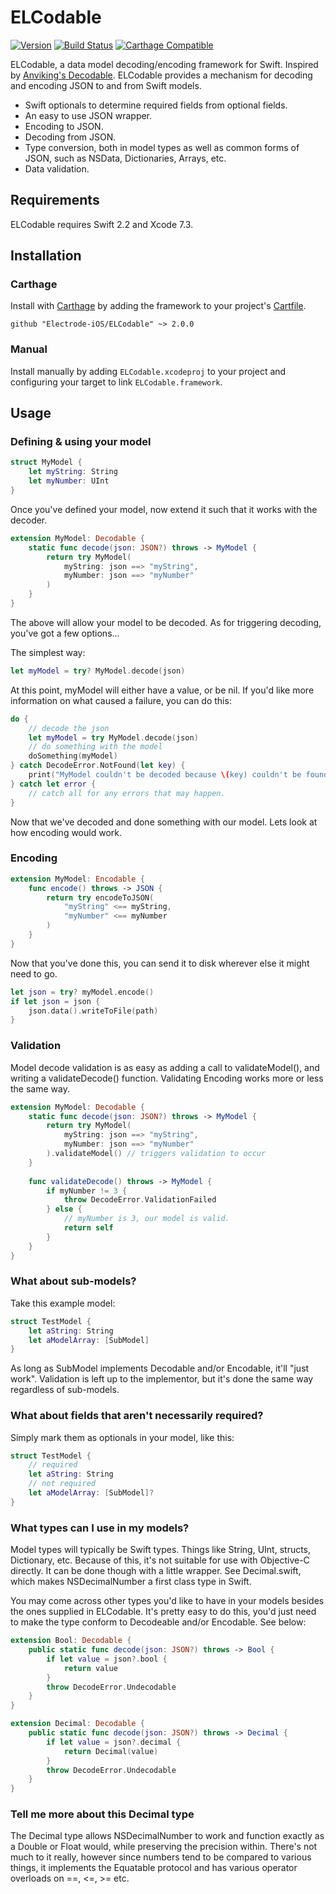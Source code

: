 # ELCodable 

[![Version](https://img.shields.io/badge/version-v2.1.0-blue.svg)](https://github.com/Electrode-iOS/ELCodable/releases/latest)
[![Build Status](https://travis-ci.org/Electrode-iOS/ELCodable.svg?branch=master)](https://travis-ci.org/Electrode-iOS/ELCodable)
[![Carthage Compatible](https://img.shields.io/badge/Carthage-compatible-4BC51D.svg?style=flat)](https://github.com/Carthage/Carthage)

ELCodable, a data model decoding/encoding framework for Swift. Inspired by [Anviking's Decodable](https://github.com/Anviking/Decodable). ELCodable provides a mechanism for decoding and encoding JSON to and from Swift models.

* Swift optionals to determine required fields from optional fields.
* An easy to use JSON wrapper.
* Encoding to JSON.
* Decoding from JSON.
* Type conversion, both in model types as well as common forms of JSON, such as NSData, Dictionaries, Arrays, etc.
* Data validation.

## Requirements

ELCodable requires Swift 2.2 and Xcode 7.3.

## Installation

### Carthage

Install with [Carthage](https://github.com/Carthage/Carthage) by adding the framework to your project's [Cartfile](https://github.com/Carthage/Carthage/blob/master/Documentation/Artifacts.md#cartfile).

```
github "Electrode-iOS/ELCodable" ~> 2.0.0
```

### Manual

Install manually by adding `ELCodable.xcodeproj` to your project and configuring your target to link `ELCodable.framework`.

## Usage

### Defining & using your model

```Swift
struct MyModel {
    let myString: String
    let myNumber: UInt
}
```

Once you've defined your model, now extend it such that it works with the decoder.

```Swift
extension MyModel: Decodable {
    static func decode(json: JSON?) throws -> MyModel {
        return try MyModel(
            myString: json ==> "myString",
            myNumber: json ==> "myNumber"
        )
    }
}
```

The above will allow your model to be decoded.  As for triggering decoding, you've got a few options...

The simplest way:
```Swift
let myModel = try? MyModel.decode(json)
```

At this point, myModel will either have a value, or be nil.  If you'd like more information on what caused a failure, you can do this:

```Swift
do {
    // decode the json
    let myModel = try MyModel.decode(json)
    // do something with the model
    doSomething(myModel)
} catch DecodeError.NotFound(let key) {
    print("MyModel couldn't be decoded because \(key) couldn't be found.")
} catch let error {
    // catch all for any errors that may happen.
}
```

Now that we've decoded and done something with our model.  Lets look at how encoding would work.

### Encoding

```Swift
extension MyModel: Encodable {
    func encode() throws -> JSON {
        return try encodeToJSON(
            "myString" <== myString,
            "myNumber" <== myNumber
        )
    }
}
```

Now that you've done this, you can send it to disk wherever else it might need to go.

```Swift
let json = try? myModel.encode()
if let json = json {
    json.data().writeToFile(path)
}
```

### Validation

Model decode validation is as easy as adding a call to validateModel(), and writing a validateDecode() function.  Validating Encoding works more or less the same way.

```Swift
extension MyModel: Decodable {
    static func decode(json: JSON?) throws -> MyModel {
        return try MyModel(
            myString: json ==> "myString",
            myNumber: json ==> "myNumber"
        ).validateModel() // triggers validation to occur
    }
    
    func validateDecode() throws -> MyModel {
        if myNumber != 3 {
            throw DecodeError.ValidationFailed
        } else {
            // myNumber is 3, our model is valid.
            return self
        }
    }
}
```
### What about sub-models?

Take this example model:

```Swift
struct TestModel {
    let aString: String
    let aModelArray: [SubModel]
}
```

As long as SubModel implements Decodable and/or Encodable, it'll "just work".  Validation is left up to the implementor, but it's done the same way regardless of sub-models.

### What about fields that aren't necessarily required?

Simply mark them as optionals in your model, like this:

```Swift
struct TestModel {
    // required
    let aString: String
    // not required
    let aModelArray: [SubModel]?
}
```

### What types can I use in my models?

Model types will typically be Swift types.  Things like String, UInt, structs, Dictionary, etc.  Because of this, it's not suitable for use with Objective-C directly.  It can be done though with a little wrapper. See Decimal.swift, which makes NSDecimalNumber a first class type in Swift.

You may come across other types you'd like to have in your models besides the ones supplied in ELCodable.  It's pretty easy to do this, you'd just need to make the type conform to Decodeable and/or Encodable.  See below:

```Swift
extension Bool: Decodable {
    public static func decode(json: JSON?) throws -> Bool {
        if let value = json?.bool {
            return value
        }
        throw DecodeError.Undecodable
    }
}

extension Decimal: Decodable {
    public static func decode(json: JSON?) throws -> Decimal {
        if let value = json?.decimal {
            return Decimal(value)
        }
        throw DecodeError.Undecodable
    }
}
```

### Tell me more about this Decimal type

The Decimal type allows NSDecimalNumber to work and function exactly as a Double or Float would, while preserving the precision within.  There's not much to it really, however since numbers tend to be compared to various things, it implements the Equatable protocol and has various operator overloads on ==, <=, >= etc.
